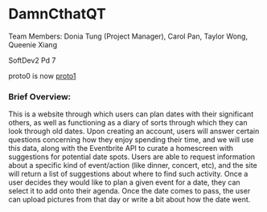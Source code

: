 # DamnCthatQT

Team Members: Donia Tung (Project Manager), Carol Pan, Taylor Wong, Queenie Xiang

SoftDev2 Pd 7

proto0 is now [proto1](http://165.227.71.95/)

### Brief Overview: 
This is a website through which users can plan dates with their significant others, as well as functioning as a diary of sorts through which they can look through old dates. Upon creating an account, users will answer certain questions concerning how they enjoy spending their time, and we will use this data, along with the Eventbrite API to curate a homescreen with suggestions for potential date spots. Users are able to request information about a specific kind of event/action (like dinner, concert, etc), and the site will return a list of suggestions about where to find such activity. Once a user decides they would like to plan a given event for a date, they can select it to add onto their agenda. Once the date comes to pass, the user can upload pictures from that day or write a bit about how the date went.
